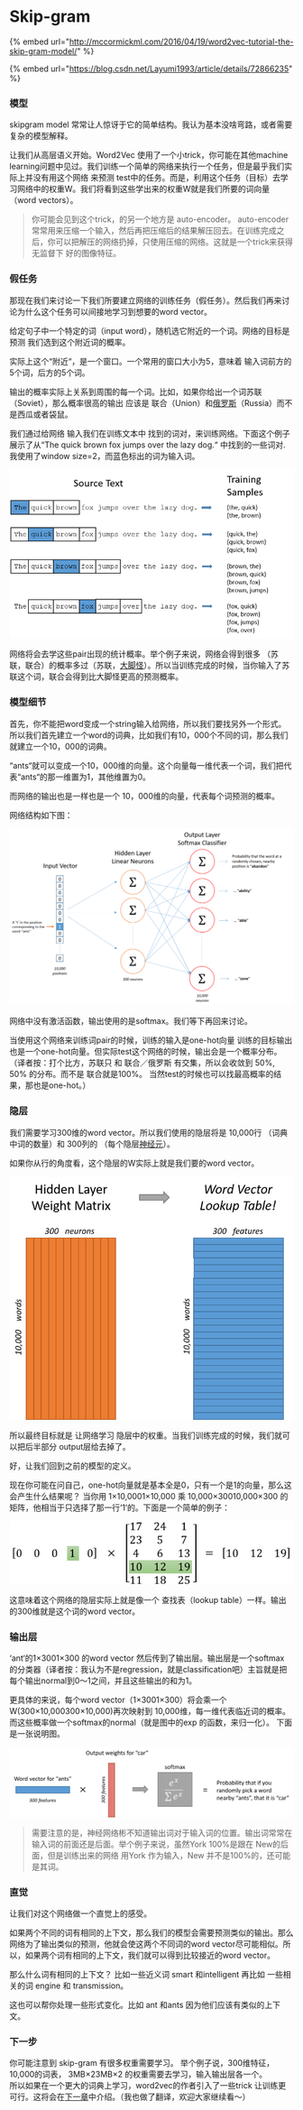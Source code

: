 # Skip-gram

{% embed url="http://mccormickml.com/2016/04/19/word2vec-tutorial-the-skip-gram-model/" %}

{% embed url="https://blog.csdn.net/Layumi1993/article/details/72866235" %}

### 模型 <a id="&#x6A21;&#x578B;"></a>

skipgram model 常常让人惊讶于它的简单结构。我认为基本没啥弯路，或者需要复杂的模型解释。

让我们从高层语义开始。Word2Vec 使用了一个小trick，你可能在其他machine learning问题中见过。我们训练一个简单的网络来执行一个任务，但是最乎我们实际上并没有用这个网络 来预测 test中的任务。而是，利用这个任务（目标）去学习网络中的权重W。我们将看到这些学出来的权重W就是我们所要的词向量（word vectors）。

> 你可能会见到这个trick，的另一个地方是 auto-encoder。 auto-encoder 常常用来压缩一个输入，然后再把压缩后的结果解压回去。在训练完成之后，你可以把解压的网络扔掉，只使用压缩的网络。这就是一个trick来获得 无监督下 好的图像特征。

### 假任务 <a id="&#x5047;&#x4EFB;&#x52A1;"></a>

那现在我们来讨论一下我们所要建立网络的训练任务（假任务）。然后我们再来讨论为什么这个任务可以间接地学习到想要的word vector。

给定句子中一个特定的词（input word），随机选它附近的一个词。网络的目标是预测 我们选到这个附近词的概率。

实际上这个“附近“，是一个窗口。一个常用的窗口大小为5，意味着 输入词前方的5个词，后方的5个词。

输出的概率实际上关系到周围的每一个词。比如，如果你给出一个词苏联（Soviet），那么概率很高的输出 应该是 联合（Union）和[俄罗斯](https://www.baidu.com/s?wd=%E4%BF%84%E7%BD%97%E6%96%AF&tn=24004469_oem_dg&rsv_dl=gh_pl_sl_csd)（Russia）而不是西瓜或者袋鼠。

我们通过给网络 输入我们在训练文本中 找到的词对，来训练网络。下面这个例子展示了从“The quick brown fox jumps over the lazy dog.“ 中找到的一些词对. 我使用了window size=2，而蓝色标出的词为输入词。 

![](../../../.gitbook/assets/image%20%2816%29.png)

网络将会去学这些pair出现的统计概率。举个例子来说，网络会得到很多 （苏联，联合）的概率多过（苏联，[大脚怪](https://www.baidu.com/s?wd=%E5%A4%A7%E8%84%9A%E6%80%AA&tn=24004469_oem_dg&rsv_dl=gh_pl_sl_csd)）。所以当训练完成的时候，当你输入了苏联这个词，联合会得到比大脚怪更高的预测概率。

### 模型细节 <a id="&#x6A21;&#x578B;&#x7EC6;&#x8282;"></a>

首先，你不能把word变成一个string输入给网络，所以我们要找另外一个形式。所以我们首先建立一个word的词典，比如我们有10，000个不同的词，那么我们就建立一个10，000的词典。

“ants“就可以变成一个10，000维的向量。这个向量每一维代表一个词，我们把代表“ants“的那一维置为1，其他维置为0。

而网络的输出也是一样也是一个 10，000维的向量，代表每个词预测的概率。

网络结构如下图： 

![](../../../.gitbook/assets/image.png)

网络中没有激活函数，输出使用的是softmax。我们等下再回来讨论。

当使用这个网络来训练词pair的时候，训练的输入是one-hot向量 训练的目标输出也是一个one-hot向量。但实际test这个网络的时候，输出会是一个概率分布。   
（译者按：打个比方，苏联只 和 联合／俄罗斯 有交集，所以会收敛到 50%, 50% 的分布。而不是 联合就是100%。 当然test的时候也可以找最高概率的结果，那也是one-hot。）

### 隐层 <a id="&#x9690;&#x5C42;"></a>

我们需要学习300维的word vector。所以我们使用的隐层将是 10,000行 （词典中词的数量）和 300列的 （每个隐层[神经元](https://www.baidu.com/s?wd=%E7%A5%9E%E7%BB%8F%E5%85%83&tn=24004469_oem_dg&rsv_dl=gh_pl_sl_csd)）。

如果你从行的角度看，这个隐层的W实际上就是我们要的word vector。

![](../../../.gitbook/assets/image%20%281%29.png)

所以最终目标就是 让网络学习 隐层中的权重。当我们训练完成的时候，我们就可以把后半部分 output层给去掉了。

好，让我们回到之前的模型的定义。

现在你可能在问自己，one-hot向量就是基本全是0，只有一个是1的向量，那么这会产生什么结果呢？ 当你用 1×10,0001×10,000 乘 10,000×30010,000×300 的矩阵，他相当于只选择了那一行‘1‘的。下面是一个简单的例子： 

![](../../../.gitbook/assets/image%20%284%29.png)

这意味着这个网络的隐层实际上就是像一个 查找表（lookup table）一样。输出的300维就是这个词的word vector。

### 输出层 <a id="&#x8F93;&#x51FA;&#x5C42;"></a>

‘ant‘的1×3001×300 的word vector 然后传到了输出层。输出层是一个softmax 的分类器（译者按：我认为不是regression，就是classification吧）主旨就是把每个输出normal到0～1之间，并且这些输出的和为1。

更具体的来说，每个word vector（1×3001×300）将会乘一个W\(300×10,000300×10,000\)再次映射到 10,000维，每一维代表临近词的概率。而这些概率做一个softmax的normal（就是图中的exp 的函数，来归一化）。 下面是一张说明图。 

![](../../../.gitbook/assets/image%20%2813%29.png)

> 需要注意的是，神经网络彬不知道输出词对于输入词的位置。输出词常常在输入词的前面还是后面。举个例子来说，虽然York 100%是跟在 New的后面，但是训练出来的网络 用York 作为输入，New 并不是100%的，还可能是其词。

### 直觉 <a id="&#x76F4;&#x89C9;"></a>

让我们对这个网络做一个直觉上的感受。

如果两个不同的词有相同的上下文，那么我们的模型会需要预测类似的输出。那么网络为了输出类似的预测，他就会使这两个不同词的word vector尽可能相似。所以，如果两个词有相同的上下文，我们就可以得到比较接近的word vector。

那么什么词有相同的上下文？ 比如一些近义词 smart 和intelligent 再比如 一些相关的词 engine 和 transmission。

这也可以帮你处理一些形式变化。比如 ant 和ants 因为他们应该有类似的上下文。

### 下一步 <a id="&#x4E0B;&#x4E00;&#x6B65;"></a>

你可能注意到 skip-gram 有很多权重需要学习。 举个例子说，300维特征，10,000的词表， 3MB×23MB×2 的权重需要去学习，输入输出层各一个。   
所以如果在一个更大的词典上学习，word2vec的作者引入了一些trick 让训练更可行。这将会在[下一章](http://blog.csdn.net/Layumi1993/article/details/72868399)中介绍。（我也做了翻译，欢迎大家继续看～）



